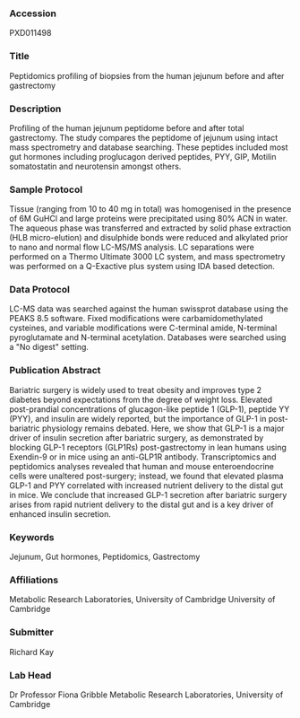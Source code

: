 ### Accession
PXD011498

### Title
Peptidomics profiling of biopsies from the human jejunum before and after gastrectomy

### Description
Profiling of the human jejunum peptidome before and after total gastrectomy. The study compares the peptidome of jejunum using intact mass spectrometry and database searching. These peptides included most gut hormones including proglucagon derived peptides, PYY, GIP, Motilin somatostatin and neurotensin amongst others.

### Sample Protocol
Tissue (ranging from 10 to 40 mg in total) was homogenised in the presence of 6M GuHCl and large proteins were precipitated using 80% ACN in water. The aqueous phase was transferred and extracted by solid phase extraction (HLB micro-elution) and disulphide bonds were reduced and alkylated prior to nano and normal flow LC-MS/MS analysis. LC separations were performed on a Thermo Ultimate 3000 LC system, and mass spectrometry was performed on a Q-Exactive plus system using IDA based detection.

### Data Protocol
LC-MS data was searched against the human swissprot database using the PEAKS 8.5 software. Fixed modifications were carbamidomethylated cysteines, and variable modifications were C-terminal amide, N-terminal pyroglutamate and N-terminal acetylation. Databases were searched using a "No digest" setting.

### Publication Abstract
Bariatric surgery is widely used to treat obesity and improves type 2 diabetes beyond expectations from the degree of weight loss. Elevated post-prandial concentrations of glucagon-like peptide 1 (GLP-1), peptide YY (PYY), and insulin are widely reported, but the importance of GLP-1 in post-bariatric physiology remains debated. Here, we show that GLP-1 is a major driver of insulin secretion after bariatric surgery, as demonstrated by blocking GLP-1 receptors (GLP1Rs) post-gastrectomy in lean humans using Exendin-9 or in mice using an anti-GLP1R antibody. Transcriptomics and peptidomics analyses revealed that human and mouse enteroendocrine cells were unaltered post-surgery; instead, we found that elevated plasma GLP-1 and PYY correlated with increased nutrient delivery to the distal gut in mice. We conclude that increased GLP-1 secretion after bariatric surgery arises from rapid nutrient delivery to the distal gut and is a key driver of enhanced insulin secretion.

### Keywords
Jejunum, Gut hormones, Peptidomics, Gastrectomy

### Affiliations
Metabolic Research Laboratories, University of Cambridge
University of Cambridge

### Submitter
Richard Kay

### Lab Head
Dr Professor Fiona Gribble
Metabolic Research Laboratories, University of Cambridge


